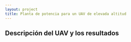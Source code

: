 ```yaml
---
layout: project
title: Planta de potencia para un UAV de elevada altitud
---
```


## Descripción del UAV y los resultados
